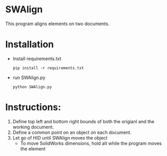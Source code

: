 # SWAlign
 This program aligns elements on two documents.

# Installation
- Install requirements.txt
    ```
    pip install -r requirements.txt
    ```
- run SWAlign.py
    ```
    python SWAlign.py
    ```


# Instructions:
1. Define top left and bottom right bounds of both the origianl and the working document.
2. Define a common point on an object on each document.
3. Let go of HID until SWAlign moves the object
    - To move SolidWorks dimensions, hold alt while the program moves the element

